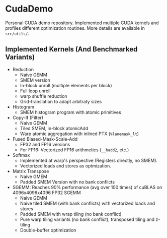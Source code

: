 # CudaDemo

Personal CUDA demo repository. 
Implemented multiple CUDA kernels and profiles different optimization routines. 
More details are available in `src/utils/`. 

## Implemented Kernels (And Benchmarked Variants)

- Reduction
  - Naive GEMM
  - SMEM version
  - In-block unroll (multiple elements per block)
  - Full loop unroll
  - warp shuffle reduction
  - Grid-translation to adapt arbitraty sizes
- Histogram
  - SMEM histogram program with atomic primitives
- Copy-If (Filter)
  - Naive GEMM
  - Tiled SMEM, in-block atomicAdd
  - Warp atomic aggregation with inlined PTX (`%lanemask_lt`)
- Fused Biased-Mask-Scale-Add
  - FP32 and FP16 versions
  - For FP16: Vectorized FP16 arithmetics (`__hadd2`, etc.)
- Softmax
  - Implemented at warp's perspective (Registers directly, no SMEM).
  - Vectorized loads and stores as optmization. 
- Matrix Transpose
  - Naive GMEM
  - Padded SMEM Version with no bank conflicts
- SGEMM: Reaches 90% performance (avg over 100 times) of cuBLAS on 4096x4096x4096 FP32 SGEMM
  - Naive GEMM
  - Naive tiled SMEM (with bank conflicts) with vectorized loads and stores
  - Padded SMEM with wrap tiling (no bank conflict)
  - Pure warp tiling variants (no bank conflict), transposed tiling and z-tiling
  - Double-buffer optimization
